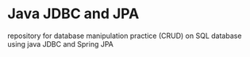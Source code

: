 # Java JDBC and JPA

repository for database manipulation practice (CRUD) on SQL database using java JDBC and Spring JPA